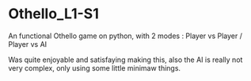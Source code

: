 # Othello_L1-S1

An functional Othello game on python, with 2 modes : Player vs Player / Player vs AI

Was quite enjoyable and satisfaying making this, also the AI is really not very complex, only using some little minimaw things.
